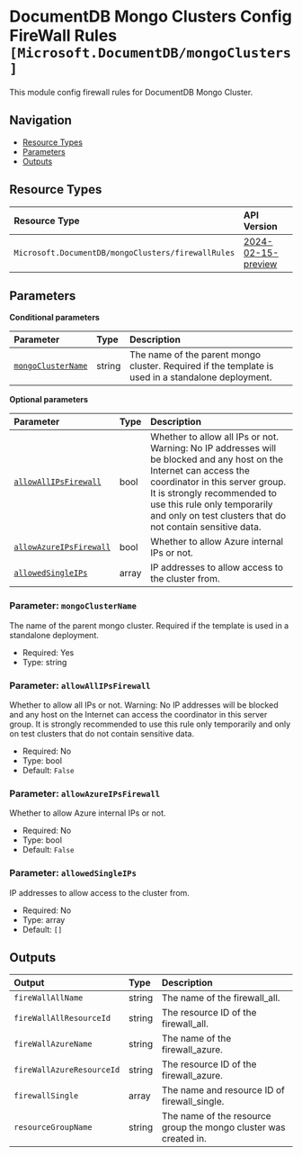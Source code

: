 # DocumentDB Mongo Clusters Config FireWall Rules `[Microsoft.DocumentDB/mongoClusters]`

This module config firewall rules for DocumentDB Mongo Cluster.

## Navigation

- [Resource Types](#Resource-Types)
- [Parameters](#Parameters)
- [Outputs](#Outputs)

## Resource Types

| Resource Type | API Version |
| :-- | :-- |
| `Microsoft.DocumentDB/mongoClusters/firewallRules` | [2024-02-15-preview](https://learn.microsoft.com/en-us/azure/templates/Microsoft.DocumentDB/2024-02-15-preview/mongoClusters/firewallRules) |

## Parameters

**Conditional parameters**

| Parameter | Type | Description |
| :-- | :-- | :-- |
| [`mongoClusterName`](#parameter-mongoclustername) | string | The name of the parent mongo cluster. Required if the template is used in a standalone deployment. |

**Optional parameters**

| Parameter | Type | Description |
| :-- | :-- | :-- |
| [`allowAllIPsFirewall`](#parameter-allowallipsfirewall) | bool | Whether to allow all IPs or not. Warning: No IP addresses will be blocked and any host on the Internet can access the coordinator in this server group. It is strongly recommended to use this rule only temporarily and only on test clusters that do not contain sensitive data. |
| [`allowAzureIPsFirewall`](#parameter-allowazureipsfirewall) | bool | Whether to allow Azure internal IPs or not. |
| [`allowedSingleIPs`](#parameter-allowedsingleips) | array | IP addresses to allow access to the cluster from. |

### Parameter: `mongoClusterName`

The name of the parent mongo cluster. Required if the template is used in a standalone deployment.

- Required: Yes
- Type: string

### Parameter: `allowAllIPsFirewall`

Whether to allow all IPs or not. Warning: No IP addresses will be blocked and any host on the Internet can access the coordinator in this server group. It is strongly recommended to use this rule only temporarily and only on test clusters that do not contain sensitive data.

- Required: No
- Type: bool
- Default: `False`

### Parameter: `allowAzureIPsFirewall`

Whether to allow Azure internal IPs or not.

- Required: No
- Type: bool
- Default: `False`

### Parameter: `allowedSingleIPs`

IP addresses to allow access to the cluster from.

- Required: No
- Type: array
- Default: `[]`

## Outputs

| Output | Type | Description |
| :-- | :-- | :-- |
| `fireWallAllName` | string | The name of the firewall_all. |
| `fireWallAllResourceId` | string | The resource ID of the firewall_all. |
| `fireWallAzureName` | string | The name of the firewall_azure. |
| `fireWallAzureResourceId` | string | The resource ID of the firewall_azure. |
| `firewallSingle` | array | The name and resource ID of firewall_single. |
| `resourceGroupName` | string | The name of the resource group the mongo cluster was created in. |
